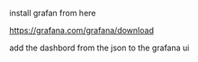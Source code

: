install grafan from here 

https://grafana.com/grafana/download

add the dashbord from the json to the grafana ui
